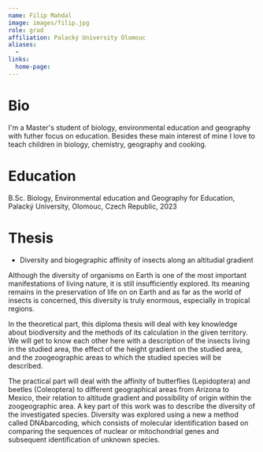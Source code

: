 ```yaml
---
name: Filip Mahdal
image: images/filip.jpg
role: grad
affiliation: Palacký University Olomouc
aliases:
  - 
links:
  home-page: 
---
```


# Bio

I'm a Master's student of biology, environmental education and geography with futher focus on education. Besides these main interest of mine I love to teach children in biology, chemistry, geography and cooking. 

# Education

B.Sc. Biology, Environmental education and Geography for Education, Palacký University, Olomouc, Czech Republic, 2023


# Thesis

* Diversity and biogegraphic affinity of insects along an altitudial gradient

Although the diversity of organisms on Earth is one of the most important manifestations of living nature, it is still insufficiently explored. Its meaning remains in the preservation of life on on Earth and as far as the world of insects is concerned, this diversity is truly enormous, especially in tropical regions.

In the theoretical part, this diploma thesis will deal with key knowledge about biodiversity and the methods of its calculation in the given territory. We will get to know each other here with a description of the insects living in the studied area, the effect of the height gradient on the studied area, and the zoogeographic areas to which the studied species will be described.
 
The practical part will deal with the affinity of butterflies (Lepidoptera) and beetles (Coleoptera) to different geographical areas from Arizona to Mexico, their relation to altitude gradient and possibility of origin within the zoogeographic area. A key part of this work was to describe the diversity of the investigated species. Diversity was explored using a new a method called DNAbarcoding, which consists of molecular identification based on comparing the sequences of nuclear or mitochondrial genes and subsequent identification of unknown species.
